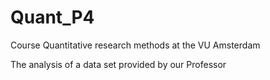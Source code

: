 # Quant_P4
Course Quantitative research methods at the VU Amsterdam

The analysis of a data set provided by our Professor

